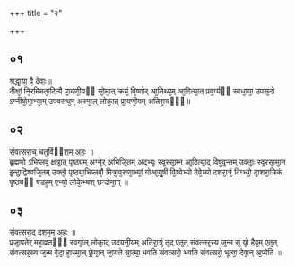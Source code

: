 +++
title = "२"

+++
## ०१
श्रद्धा᳘या᳘ वै᳘ देवाः᳟॥  
दीक्षां᳘ नि᳘रमिमता᳘दित्यै प्रा᳘यणी᳘यᳫं सो᳘मा᳘त् क्रयं᳘ वि᳘ष्णोर् आ᳘तिथ्य᳘म् आ᳘दित्या᳘त् प्रव᳘र्ग्यᳫं स्वधा᳘या᳘ उपस᳘दो ऽग्नीषो᳘मा᳘भ्या᳘म् उपवसथ᳘म् अस्मा᳘ल् लोका᳘त् प्रा᳘यणी᳘यम् अतिरा᳘त्रᳫं᳟॥  
## ०२
संवत्सरा᳘च् चतुर्विᳫंश᳘म् अ᳘हः ॥  
ब्र᳘ह्मणो ऽभिप्लवं᳘ क्षत्रा᳘त् पृष्ठ्यम् अग्ने᳘र् अभिजि᳘तम् अद्भ्यः᳘ स्व᳘रसा᳘म्न आ᳘दित्या᳘द् विषुव᳘न्तम् उक्ताः᳘ स्व᳘रसा᳘मा᳘न इ᳘न्द्रा᳘द्विश्वजि᳘तम् उक्तौ᳘ पृष्ठ्या᳘भिप्लवौ᳘ मित्रा᳘व᳘रुणा᳘भ्यां᳘ गोआ᳘यु᳘षी वि᳘श्वेभ्यो देवे᳘भ्यो दशरा᳘त्रं᳘ दिग्भ्यो᳘ दा᳘शरा᳘त्रिकं पृ᳘ष्ठ्यᳫं षडह᳘म् एभ्यो᳘ लोके᳘भ्यश् छन्दोमा᳘न् ॥  
## ०३
संवत्सरा᳘द् दशम᳘म् अ᳘हः ॥  
प्रजा᳘पतेर् महा᳘व्रतᳫं᳘ स्वर्गा᳘ल् लोका᳘द् उदयनी᳘यम् अतिरा᳘त्रं᳘ त᳘द् एत᳘त् संवत्सर᳘स्य ज᳘न्म स᳘ यो᳘ हैव᳘म् एत᳘त् संवत्सर᳘स्य ज᳘न्म वे᳘दा᳘ हा᳘स्मा᳘च् छ्रे᳘या᳘न् जा᳘यते सा᳘त्मा᳘ भवति संवत्सरो᳘ भवति संवत्सरो᳘ भूत्वा᳘ देवा᳘न् अ᳘प्येति ॥  